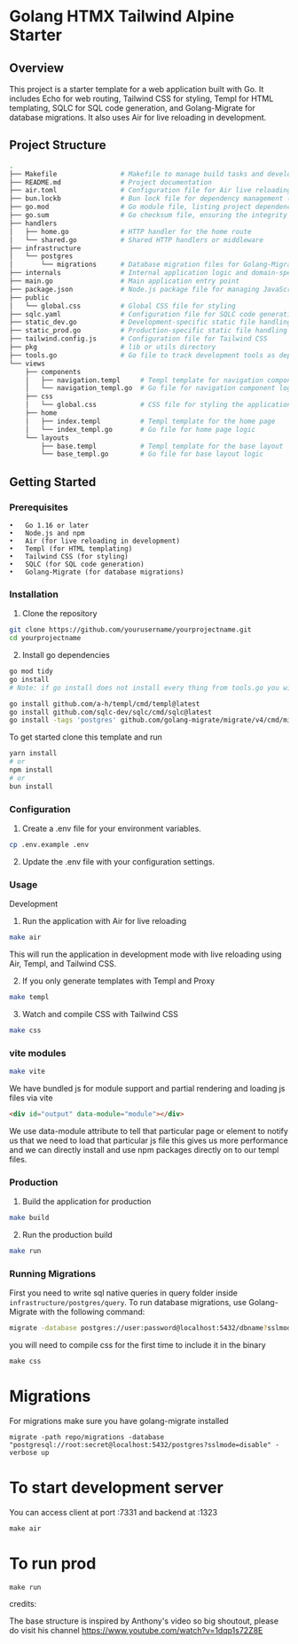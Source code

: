 # Golang HTMX Tailwind Alpine Starter

## Overview

This project is a starter template for a web application built with Go. It includes Echo for web routing, Tailwind CSS for styling, Templ for HTML templating, SQLC for SQL code generation, and Golang-Migrate for database migrations. It also uses Air for live reloading in development.

## Project Structure

```bash
.
├── Makefile                # Makefile to manage build tasks and development commands
├── README.md               # Project documentation
├── air.toml                # Configuration file for Air live reloading
├── bun.lockb               # Bun lock file for dependency management (if using Bun)
├── go.mod                  # Go module file, listing project dependencies
├── go.sum                  # Go checksum file, ensuring the integrity of dependencies
├── handlers
│   ├── home.go             # HTTP handler for the home route
│   └── shared.go           # Shared HTTP handlers or middleware
├── infrastructure
│   └── postgres
│       └── migrations      # Database migration files for Golang-Migrate
├── internals               # Internal application logic and domain-specific code
├── main.go                 # Main application entry point
├── package.json            # Node.js package file for managing JavaScript dependencies
├── public
│   └── global.css          # Global CSS file for styling
├── sqlc.yaml               # Configuration file for SQLC code generation
├── static_dev.go           # Development-specific static file handling
├── static_prod.go          # Production-specific static file handling
├── tailwind.config.js      # Configuration file for Tailwind CSS
├── pkg                     # lib or utils directory
├── tools.go                # Go file to track development tools as dependencies
└── views
    ├── components
    │   ├── navigation.templ     # Templ template for navigation component
    │   └── navigation_templ.go  # Go file for navigation component logic
    ├── css
    │   └── global.css           # CSS file for styling the application
    ├── home
    │   ├── index.templ          # Templ template for the home page
    │   └── index_templ.go       # Go file for home page logic
    └── layouts
        ├── base.templ           # Templ template for the base layout
        └── base_templ.go        # Go file for base layout logic
```

## Getting Started

### Prerequisites

    •	Go 1.16 or later
    •	Node.js and npm
    •	Air (for live reloading in development)
    •	Templ (for HTML templating)
    •	Tailwind CSS (for styling)
    •	SQLC (for SQL code generation)
    •	Golang-Migrate (for database migrations)

### Installation

1. Clone the repository

```bash
git clone https://github.com/yourusername/yourprojectname.git
cd yourprojectname
```

2. Install go dependencies

```bash
go mod tidy
go install
# Note: if go install does not install every thing from tools.go you will have to install templ, sqlc and golang-migrate manually
```

```bash
go install github.com/a-h/templ/cmd/templ@latest
go install github.com/sqlc-dev/sqlc/cmd/sqlc@latest
go install -tags 'postgres' github.com/golang-migrate/migrate/v4/cmd/migrate@latest
```

To get started clone this template and run

```bash
yarn install
# or
npm install
# or
bun install
```

### Configuration

1. Create a .env file for your environment variables.

```bash
cp .env.example .env
```

2. Update the .env file with your configuration settings.

### Usage

Development

1. Run the application with Air for live reloading

```bash
make air
```

This will run the application in development mode with live reloading using Air, Templ, and Tailwind CSS.

2. If you only generate templates with Templ and Proxy

```bash
make templ
```

3. Watch and compile CSS with Tailwind CSS

```bash
make css
```

### vite modules

```bash
make vite
```

We have bundled js for module support and partial rendering and loading js files via vite

```html
<div id="output" data-module="module"></div>
```

We use data-module attribute to tell that particular page or element to notify us that we need to load that particular js file
this gives us more performance and we can directly install and use npm packages directly on to our templ files.

### Production

1. Build the application for production

```bash
make build
```

2. Run the production build

```bash
make run
```

### Running Migrations

First you need to write sql native queries in query folder inside `infrastructure/postgres/query`. To run database migrations, use Golang-Migrate with the following command:

```bash
migrate -database postgres://user:password@localhost:5432/dbname?sslmode=disable -path ./infrastructure/postgres/migrations up
```

you will need to compile css for the first time to include it in the binary

```
make css
```

# Migrations

For migrations make sure you have golang-migrate installed

```
migrate -path repo/migrations -database "postgresql://root:secret@localhost:5432/postgres?sslmode=disable" -verbose up
```

# To start development server

You can access client at port :7331 and backend at :1323

```
make air
```

# To run prod

```
make run
```

credits:

The base structure is inspired by Anthony's video so big shoutout, please do visit his channel https://www.youtube.com/watch?v=1dqp1s72Z8E
